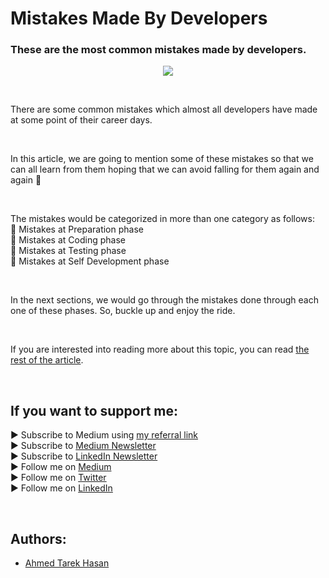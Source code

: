 <link rel="canonical" href="https://www.developmentsimplyput.com/post/mistakes-made-by-developers" />

# Mistakes Made By Developers
### These are the most common mistakes made by developers.

<p align="center">
  <img src="https://static.wixstatic.com/media/488a99_94ceaabf5f0b4dfea425e77e81e5de6d~mv2.png">
</p>

<br/>

<p>
There are some common mistakes which almost all developers have made at some point of their career days.
</p>

<br/>

<p>
In this article, we are going to mention some of these mistakes so that we can all learn from them hoping that we can avoid falling for them again and again 🙂
</p>

<br/>

<p>
The mistakes would be categorized in more than one category as follows:<br/>
📛 Mistakes at Preparation phase<br/>
📛 Mistakes at Coding phase<br/>
📛 Mistakes at Testing phase<br/>
📛 Mistakes at Self Development phase
</p>

<br/>

<p>
In the next sections, we would go through the mistakes done through each one of these phases. So, buckle up and enjoy the ride.
</p>

<br/>

If you are interested into reading more about this topic, you can read [the rest of the article][Article]. 

<br/>

## If you want to support me:
▶ Subscribe to Medium using [my referral link][Membership]<br/>
▶ Subscribe to [Medium Newsletter][Subscribe]<br/>
▶ Subscribe to [LinkedIn Newsletter][Newsletter]<br/>
▶ Follow me on [Medium][Blog]<br/>
▶ Follow me on [Twitter][Twitter]<br/>
▶ Follow me on [LinkedIn][LinkedIn]

<br/>

## Authors:
* [Ahmed Tarek Hasan]


[Ahmed Tarek Hasan]: https://medium.com/@eng_ahmed.tarek
[Blog]: https://medium.com/@eng_ahmed.tarek
[Membership]: https://medium.com/@eng_ahmed.tarek/membership
[Subscribe]: https://medium.com/subscribe/@eng_ahmed.tarek
[Twitter]: https://twitter.com/AhmedTarekHasa1
[LinkedIn]: https://www.linkedin.com/in/atarekhasan/
[Friend Links]: https://www.linkedin.com/feed/update/urn:li:activity:6866082670108143616/
[Newsletter]: https://www.linkedin.com/newsletters/development-simply-put-6866647119655247872/
[Article]: https://www.developmentsimplyput.com/post/mistakes-made-by-developers
